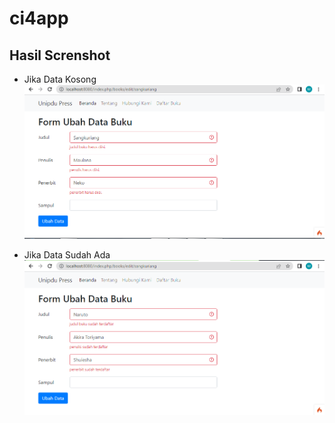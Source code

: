 # ci4app

## Hasil Screnshot

- Jika Data Kosong
  ![img1](ss/01.PNG)

- Jika Data Sudah Ada
  ![img2](ss/02.PNG)
